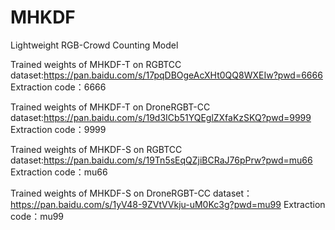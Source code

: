 # MHKDF
Lightweight RGB-Crowd Counting Model

Trained weights of MHKDF-T on RGBTCC dataset:https://pan.baidu.com/s/17pqDBOgeAcXHt0QQ8WXEIw?pwd=6666 
Extraction code：6666

Trained weights of MHKDF-T on DroneRGBT-CC dataset:https://pan.baidu.com/s/19d3ICb51YQEglZXfaKzSKQ?pwd=9999 
Extraction code：9999

Trained weights of MHKDF-S on RGBTCC dataset:https://pan.baidu.com/s/19Tn5sEqQZjiBCRaJ76pPrw?pwd=mu66 
Extraction code：mu66

Trained weights of MHKDF-S on DroneRGBT-CC dataset：https://pan.baidu.com/s/1yV48-9ZVtVVkju-uM0Kc3g?pwd=mu99 
Extraction code：mu99
